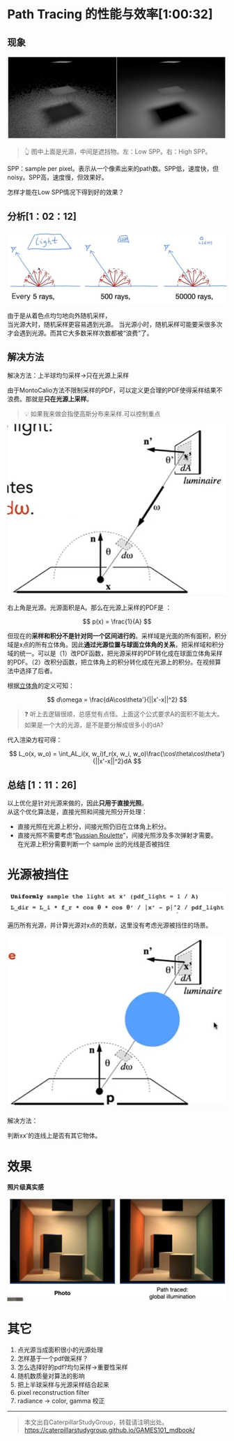 # Path Tracing 的性能与效率[1:00:32]

## 现象

![](../assets/141.PNG)  
> &#x1F446; 图中上面是光源，中间是遮挡物。左：Low SPP。右：High SPP。

SPP：sample per pixel。表示从一个像素出来的path数。SPP低，速度快，但noisy。SPP高，速度慢，但效果好。  

怎样才能在Low SPP情况下得到好的效果？

## 分析[1：02：12]

![](../assets/142.PNG)  

由于是从着色点均匀地向外随机采样，  
当光源大时，随机采样更容易遇到光源。
当光源小时，随机采样可能要采很多次才会遇到光源。而其它大多数采样次数都被“浪费”了。

## 解决方法

解决方法：上半球均匀采样->只在光源上采样

由于MontoCalio方法不限制采样的PDF，可以定义更合理的PDF使得采样结果不浪费。那就是**只在光源上采样**。  

> &#x1F4A1; 如果我来做会指使高斯分布来采样.可以控制重点

![](../assets/143.PNG)  

右上角是光源。光源面积是A。那么在光源上采样的PDF是
：  

$$
p(x) = \frac{1}{A}
$$

但现在的**采样和积分不是针对同一个区间进行的**。采样域是光面的所有面积，积分域是x点的所有立体角。因此**通过光源位置与球面立体角的关系**，把采样域和积分域的统一。可以是（1）改PDF函数，把光源采样的PDF转化成在球面立体角采样的PDF。（2）改积分函数，把立体角上的积分转化成在光源上的积分。在视频算法中选择了后者。  

根据[立体角](BasicRadiometry.md)的定义可知：  

$$
d\omega = \frac{dA\cos\theta'}{||x'-x||^2}
$$

> &#x2753; 听上去逻辑很顺，总感觉有点怪。上面这个公式要求A的面积不能太大。如果是一个大的光源，是不是要分解成很多小的dA?  

代入渲染方程可得：  

$$
L_o(x, w_o) = \int_AL_i(x, w_i)f_r(x, w_i, w_o)\frac{\cos\theta\cos\theta'}{||x'-x||^2}dA
$$

## 总结 [1：11：26]

以上优化是针对光源来做的，因此**只用于直接光照**。  
从这个优化算法是，直接光照和间接光照分开处理：
- 直接光照在光源上积分，间接光照仍旧在立体角上积分。  
- 直接光照不需要考虑“[Russian Roulette](PathTracing.md)”，间接光照涉及多次弹射才需要。  
在光源上积分需要判断一个 sample 出的光线是否被挡住

# 光源被挡住

![](../assets/144.PNG)  

遍历所有光源，并计算光源对x点的贡献，这里没有考虑光源被挡住的场景。  

![](../assets/145.PNG)  

解决方法：

判断xx'的连线上是否有其它物体。 

# 效果

**照片级真实感**

![](../assets/146.PNG)  

# 其它

1. 点光源当成面积很小的光源处理
2. 怎样基于一个pdf做采样？
3. 怎么选择好的pdf?均匀采样→重要性采样
4. 随机数质量对算法的影响
5. 把上半球采样与光源采样结合起来
6. pixel reconstruction filter
7. radiance → color, gamma 校正


------------------------------

> 本文出自CaterpillarStudyGroup，转载请注明出处。  
> https://caterpillarstudygroup.github.io/GAMES101_mdbook/